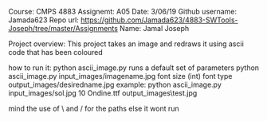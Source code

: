 Course: CMPS 4883
Assignemt: A05
Date: 3/06/19
Github username: Jamada623
Repo url: https://github.com/Jamada623/4883-SWTools-Joseph/tree/master/Assignments
Name: Jamal Joseph

Project overview: This project takes an image and redraws it using ascii code that has been coloured

how to run it: python ascii_image.py runs a default set of parameters
			   python ascii_image.py input_images/imagename.jpg font size (int) font type output_images/desiredname.jpg
			   example: python ascii_image.py input_images/sol.jpg 10 Ondine.ttf output_images\test.jpg
			   
mind the use of \ and / for the paths else it wont run 

	
